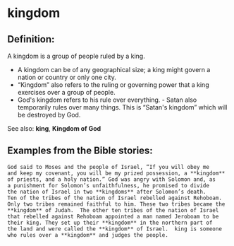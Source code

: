 kingdom
=======

Definition:
-----------

A kingdom is a group of people ruled by a king.

-   A kingdom can be of any geographical size; a king might govern a
    nation or country or only one city.
-   “Kingdom” also refers to the ruling or governing power that a king
    exercises over a group of people.
-   God's kingdom refers to his rule over everything.  -   Satan also
temporarily rules over many things. This is “Satan's
    kingdom” which will be destroyed by God.

See also: **king**, **Kingdom of God**

Examples from the Bible stories:
--------------------------------

    God said to Moses and the people of Israel, “If you will obey me
    and keep my covenant, you will be my prized possession, a **kingdom**
    of priests, and a holy nation.” God was angry with Solomon and, as
    a punishment for Solomon’s unfaithfulness, he promised to divide
    the nation of Israel in two **kingdoms** after Solomon’s death.
    Ten of the tribes of the nation of Israel rebelled against Rehoboam.
    Only two tribes remained faithful to him. These two tribes became the
    **kingdom** of Judah.  The other ten tribes of the nation of Israel
    that rebelled against Rehoboam appointed a man named Jeroboam to be
    their king. They set up their **kingdom** in the northern part of
    the land and were called the **kingdom** of Israel.  king is someone
    who rules over a **kingdom** and judges the people.

